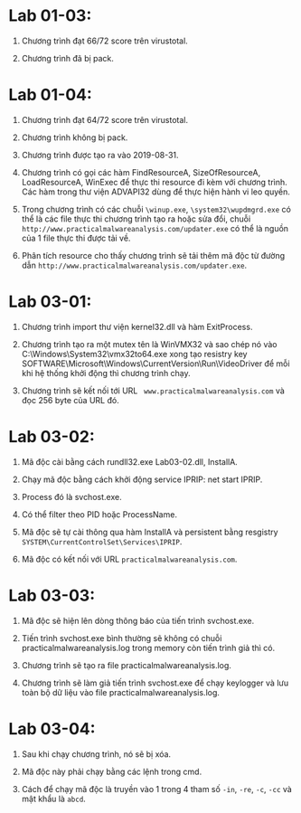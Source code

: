 # Lab 01-03:

1. Chương trình đạt 66/72 score trên virustotal.

2. Chương trình đã bị pack.

# Lab 01-04:

1. Chương trình đạt 64/72 score trên virustotal.

2. Chương trình không bị pack.

3. Chương trình được tạo ra vào 2019-08-31.

4. Chương trình có gọi các hàm FindResourceA, SizeOfResourceA, LoadResourceA, WinExec để thực thi resource đi kèm với chương trình. Các hàm trong thư viện ADVAPI32 dùng để thực hiện hành vi leo quyền.

5. Trong chương trình có các chuỗi `\winup.exe`, `\system32\wupdmgrd.exe` có thể là các file thực thi chương trình tạo ra hoặc sửa đổi, chuỗi `http://www.practicalmalwareanalysis.com/updater.exe` có thể là nguồn của 1 file thực thi được tải về.

6. Phân tích resource cho thấy chương trình sẽ tải thêm mã độc từ đường dẫn `http://www.practicalmalwareanalysis.com/updater.exe`.

# Lab 03-01:

1. Chương trình import thư viện kernel32.dll và hàm ExitProcess.

2. Chương trình tạo ra một mutex tên là WinVMX32 và sao chép nó vào C:\Windows\System32\vmx32to64.exe xong tạo resistry key SOFTWARE\Microsoft\Windows\CurrentVersion\Run\VideoDriver để mỗi khi hệ thống khởi động thì chương trình chạy.

3. Chương trình sẽ kết nối tới URL ` www.practicalmalwareanalysis.com` và đọc 256 byte của URL đó.

# Lab 03-02:

1. Mã độc cài bằng cách rundll32.exe Lab03-02.dll, InstallA.

2. Chạy mã độc bằng cách khởi động service IPRIP: net start IPRIP.

3. Process đó là svchost.exe.

4. Có thể filter theo PID hoặc ProcessName.

5. Mã độc sẽ tự cài thông qua hàm InstallA và persistent bằng resgistry `SYSTEM\CurrentControlSet\Services\IPRIP`.

6. Mã độc có kết nối với URL `practicalmalwareanalysis.com`.

# Lab 03-03:

1. Mã độc sẽ hiện lên dòng thông báo của tiến trình svchost.exe.

2. Tiến trình svchost.exe bình thường sẽ không có chuỗi practicalmalwareanalysis.log trong memory còn tiến trình giả thì có.

3. Chương trình sẽ tạo ra file practicalmalwareanalysis.log.

4. Chương trình sẽ làm giả tiến trình svchost.exe để chạy keylogger và lưu toàn bộ dữ liệu vào file practicalmalwareanalysis.log.

# Lab 03-04:

1. Sau khi chạy chương trình, nó sẽ bị xóa.

2. Mã độc này phải chạy bằng các lệnh trong cmd.

3. Cách để chạy mã độc là truyền vào 1 trong 4 tham số `-in`, `-re`, `-c`, `-cc` và mật khẩu là `abcd`.
